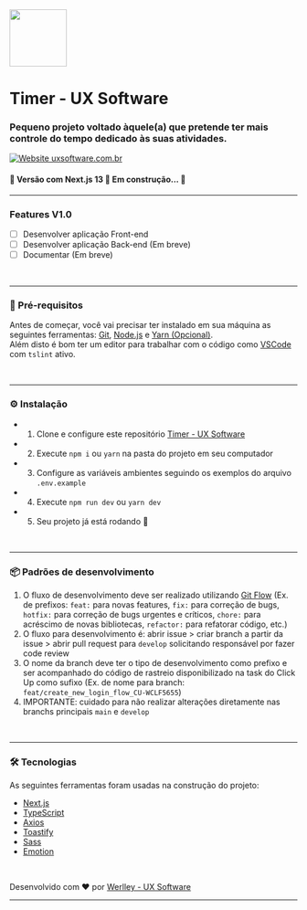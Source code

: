 
<img src="https://github.com/ux-software/uxsoftware-site/blob/develop/public/fav-192.png" width="100px" style="margin-right: 16px"/>

# Timer - UX Software

### Pequeno projeto voltado àquele(a) que pretende ter mais controle do tempo dedicado às suas atividades.

[![Website uxsoftware.com.br](https://img.shields.io/website-up-down-green-red/https/uxsoftware.com.br.svg)](https://uxsoftware.com.br/)

#### 🚧 Versão com Next.js 13 🚀 Em construção... 🚧

---

### Features V1.0
-   [ ] Desenvolver aplicação Front-end   
-   [ ] Desenvolver aplicação Back-end (Em breve)
-   [ ] Documentar (Em breve)

<br/>

---

### 🎲 Pré-requisitos

Antes de começar, você vai precisar ter instalado em sua máquina as seguintes ferramentas:
[Git](https://git-scm.com), [Node.js](https://nodejs.org/en/) e [Yarn (Opcional)](https://classic.yarnpkg.com/lang/en/docs/install).<br/>
Além disto é bom ter um editor para trabalhar com o código como [VSCode](https://code.visualstudio.com/) com `tslint` ativo.

<br/>

---

### ⚙ Instalação

-   1. Clone e configure este repositório [Timer - UX Software](https://github.com/werlley/timerproject)
-   2. Execute `npm i` ou `yarn` na pasta do projeto em seu computador
-   3. Configure as variáveis ambientes seguindo os exemplos do arquivo `.env.example`
-   4. Execute `npm run dev` ou `yarn dev`
-   5. Seu projeto já está rodando 🔭

<br/>

---

### 📦 Padrões de desenvolvimento

1. O fluxo de desenvolvimento deve ser realizado utilizando [Git Flow](https://www.alura.com.br/artigos/git-flow-o-que-e-como-quando-utilizar) (Ex. de prefixos: `feat:` para novas features, `fix:` para correção de bugs, `hotfix:` para correção de bugs urgentes e críticos, `chore:` para acréscimo de novas bibliotecas, `refactor:` para refatorar código, etc.)
2. O fluxo para desenvolvimento é: abrir issue > criar branch a partir da issue > abrir pull request para `develop` solicitando responsável por fazer code review
3. O nome da branch deve ter o tipo de desenvolvimento como prefixo e ser acompanhado do código de rastreio disponibilizado na task do Click Up como sufixo (Ex. de nome para branch: `feat/create_new_login_flow_CU-WCLF5655`)
4. IMPORTANTE: cuidado para não realizar alterações diretamente nas branchs principais `main` e `develop`

<br/>

---

### 🛠 Tecnologias

As seguintes ferramentas foram usadas na construção do projeto:

-   [Next.js](https://nextjs.org/)
-   [TypeScript](https://www.typescriptlang.org/)
-   [Axios](https://github.com/axios/axios)
-   [Toastify](https://fkhadra.github.io/react-toastify/introduction)
-   [Sass](https://github.com/sass/dart-sass)
-   [Emotion](https://emotion.sh/docs/introduction)

<br/>

Desenvolvido com ❤️ por [Werlley - UX Software ](https://www.uxsoftware.com.br/)

---
